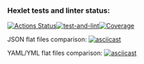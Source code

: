 ### Hexlet tests and linter status:
[![Actions Status](https://github.com/katasonova/frontend-project-46/actions/workflows/hexlet-check.yml/badge.svg)](https://github.com/katasonova/frontend-project-46/actions)[![test-and-lint](https://github.com/katasonova/frontend-project-46/actions/workflows/test-and-lint.yml/badge.svg?branch=main)](https://github.com/katasonova/frontend-project-46/actions/workflows/test-and-lint.yml)[![Coverage](https://sonarcloud.io/api/project_badges/measure?project=katasonova_frontend-project-46&metric=coverage)](https://sonarcloud.io/summary/new_code?id=katasonova_frontend-project-46)


JSON flat files comparison:
[![asciicast](https://asciinema.org/a/Ffd77VYvE5SFynhF36xfYqzlB.svg)](https://asciinema.org/a/Ffd77VYvE5SFynhF36xfYqzlB)

YAML/YML flat files comparison:
[![asciicast](https://asciinema.org/a/SnzqWx6lZ1IXDg9Iv6K4xG0qd.svg)](https://asciinema.org/a/SnzqWx6lZ1IXDg9Iv6K4xG0qd)